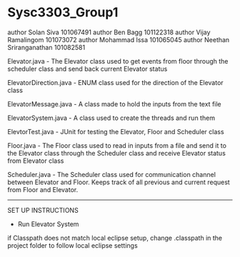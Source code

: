 # Sysc3303_Group1

author Solan Siva 101067491
author Ben Bagg 101122318
author Vijay Ramalingom 101073072
author Mohammad Issa 101065045
author Neethan Sriranganathan 101082581


Elevator.java - The Elevator class used to get events from floor through the scheduler class and send back current Elevator status

ElevatorDirection.java - ENUM class used for the direction of the Elevator class

ElevatorMessage.java - A class made to hold the inputs from the text file

ElevatorSystem.java - A class used to create the threads and run them

ElevtorTest.java - JUnit for testing the Elevator, Floor and Scheduler class

Floor.java -  The Floor class used to read in inputs from a file and send it to the Elevator class through the Scheduler class and receive Elevator status from Elevator class

Scheduler.java - The Scheduler class used for communication channel between Elevator and Floor. Keeps track of all previous and current request from Floor and Elevator.

-----------------------------------------------------------------------------------------------------------
SET UP INSTRUCTIONS

- Run Elevator System

if Classpath does not match local eclipse setup, change .classpath in the project folder to follow local eclipse settings
